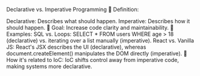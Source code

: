 
Declarative vs. Imperative Programming
🔹 Definition:

Declarative: Describes what should happen.
Imperative: Describes how it should happen.
🔹 Goal: Increase code clarity and maintainability.
🔹 Examples:
SQL vs. Loops: SELECT * FROM users WHERE age > 18 (declarative) vs. iterating over a list manually (imperative).
React vs. Vanilla JS: React's JSX describes the UI (declarative), whereas document.createElement() manipulates the DOM directly (imperative).
📌 How it's related to IoC:
IoC shifts control away from imperative code, making systems more declarative.
